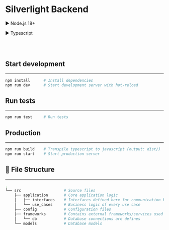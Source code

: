 # Silverlight Backend

:arrow_forward: Node.js 18+

:arrow_forward: Typescript

<br /> <br />

## ️Start development

---

```bash
npm install      # Install dependencies
npm run dev      # Start development server with hot-reload
```

## Run tests

---

```bash
npm run test     # Run tests
```

## Production

---

```bash
npm run build    # Transpile typescript to javascript (output: dist/)
npm run start    # Start production server
```

## :evergreen_tree: File Structure

---

```bash
.
└── src                   # Source files
    ├── application       # Core application logic
    │   ├── interfaces    # Interfaces defined here for communication between layers
    │   └── use_cases     # Business logic of every use case
    ├── config            # Configuration files
    ├── frameworks        # Contains external frameworks/services used in the application
    │   └── db            # Database connections are defines
    └── models            # Database models

```
